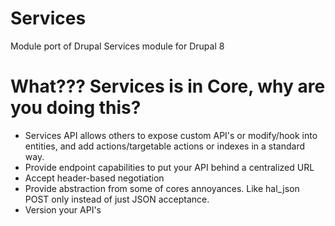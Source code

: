 # Services

Module port of Drupal Services module for Drupal 8


# What??? Services is in Core, why are you doing this?

- Services API allows others to expose custom API's or modify/hook into entities, and add actions/targetable actions or indexes in a standard way.
- Provide endpoint capabilities to put your API behind a centralized URL
- Accept header-based negotiation
- Provide abstraction from some of cores annoyances. Like hal_json POST only instead of just JSON acceptance.
- Version your API's
